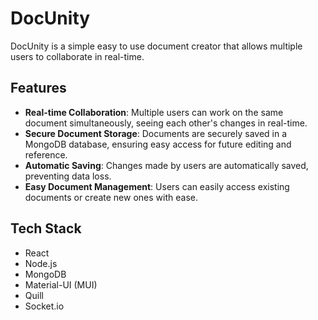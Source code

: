# DocUnity

DocUnity is a simple  easy to use document creator that allows multiple users to collaborate in real-time.

## Features

- **Real-time Collaboration**: Multiple users can work on the same document simultaneously, seeing each other's changes in real-time.
- **Secure Document Storage**: Documents are securely saved in a MongoDB database, ensuring easy access for future editing and reference.
- **Automatic Saving**: Changes made by users are automatically saved, preventing data loss.
- **Easy Document Management**: Users can easily access existing documents or create new ones with ease.

## Tech Stack

- React
- Node.js
- MongoDB
- Material-UI (MUI)
- Quill
- Socket.io







